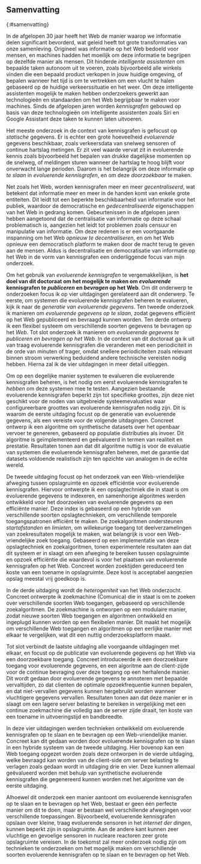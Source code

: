 ## Samenvatting
{:#samenvatting}

In de afgelopen 30 jaar heeft het Web de manier waarop we informatie delen significant bevorderd,
wat geleid heeft tot grote transformaties van onze samenleving.
Origineel was informatie op het Web bedoeld voor mensen,
en machines hadden het moeilijk om deze informatie te begrijpen op dezelfde manier als mensen.
Dit hinderde *intelligente assistenten* om bepaalde taken autonoom uit te voeren,
zoals bijvoorbeeld alle winkels vinden die een bepaald product verkopen in jouw huidige omgeving,
of bepalen wanneer het tijd is om te vertrekken om een vlucht te halen gebaseerd op de huidige verkeerssituatie en het weer.
Om deze intelligente assistenten mogelijk te maken hebben onderzoekers gewerkt aan technologieën en standaarden
om het Web begrijpbaar te maken voor machines.
Sinds de afgelopen jaren worden *kennisgrafen* gebouwd op basis van deze technologieën
om intelligente assistenten zoals Siri en Google Assistant deze taken te kunnen laten uitvoeren.

Het meeste onderzoek in de context van kennisgrafen is gefocust op *statische* gegevens.
Er is echter een grote hoeveelheid *evoluerende* gegevens beschikbaar,
zoals verkeersdata van snelweg sensoren of continue hartslag metingen.
Er zit veel waarde vervat zit in evoluerende kennis
zoals bijvoorbeeld het bepalen van drukke dagelijkse momenten op de snelweg,
of meldingen sturen wanneer de hartslag te hoog blijft voor onverwacht lange perioden.
Daarom is het belangrijk om deze informatie *op te slaan* in *evoluerende kennisgrafen*,
en om deze *doorzoekbaar* te maken.

Net zoals het Web, worden kennisgrafen meer en meer *gecentraliseerd*,
wat betekent dat informatie meer en meer in de handen komt van enkele grote entiteiten.
Dit leidt tot een beperkte beschikbaarheid van informatie voor het publiek,
waardoor de democratische en *gedecentraliseerde* eigenschappen van het Web in gedrang komen.
Gebeurtenissen in de afgelopen jaren hebben aangetoond dat de centralisatie van informatie op deze schaal problematisch is,
aangezien het leidt tot problemen zoals censuur en manipulatie van informatie.
Om deze redenen is er een voortgaande inspanning om het Web *opnieuw te decentraliseren*,
en om het Web opnieuw een democratisch platform te maken door de macht terug te geven aan de mensen.
Aldus is decentralisatie en democratisatie van informatie op het Web in de vorm van kennisgrafen een onderliggende focus van mijn onderzoek.

Om het gebruik van *evoluerende kennisgrafen* te vergemakkelijken,
is **het doel van dit doctoraat om het mogelijk te maken om *evoluerende* kennisgrafen te *publiceren* en *bevragen* op het Web**.
Om dit onderwerp te onderzoeken focus ik op vier uitdagingen gerelateerd aan dit onderwerp.
Te eerste, om systemen die evoluerende kennisgrafen beheren te evalueren,
kijk ik naar de *generatie van evoluerende gegevens*.
Ten tweede onderzoek ik manieren om *evoluerende gegevens op te slaan*,
zodat gegevens efficiënt op het Web gepubliceerd en bevraagd kunnen worden.
Ten derde ontwerp ik een flexibel systeem om verschillende soorten gegevens te bevragen op het *Web*.
Tot slot onderzoek ik manieren om *evoluerende gegevens te publiceren en bevragen op het Web*.
In de context van dit doctoraat ga ik uit van traag evoluerende kennisgrafen die veranderen met een periodiciteit in de orde van minuten of trager,
omdat snellere periodiciteiten zoals relevant binnen stroom verwerking beduidend andere technische vereisten nodig hebben.
Hierna zal ik de vier uitdagingen in meer detail uitleggen.

Om op een degelijke manier systemen te evalueren die evoluerende kennisgrafen beheren,
is het nodig om eerst evoluerende kennisgrafen te *hebben* om deze systemen mee te testen.
Aangezien bestaande evoluerende kennisgrafen beperkt zijn tot specifieke groottes,
zijn deze niet geschikt voor de noden van uitgebreide systeemevaluaties
waar configureerbare groottes van evoluerende kennisgrafen nodig zijn.
Dit is waarom de eerste uitdaging focust op de generatie van evoluerende gegevens, als een vereiste voor de volgende uitdagingen.
Concreet ontwerp ik een algoritme om synthetische datasets over het openbaar vervoer te genereren,
gebaseerd op populatie distributies als invoer.
Dit algoritme is geïmplementeerd en geëvalueerd in termen van realiteit en prestatie.
Resultaten tonen aan dat dit algoritme nuttig is voor de evaluatie van systemen die evoluerende kennisgrafen beheren,
met de garantie dat datasets voldoende realistisch zijn ten opzichte van analogen in de echte wereld.

De tweede uitdaging focust op het onderzoek van een Web-vriendelijke afweging tussen opslagruimte en opzoek efficiëntie
voor evoluerende kennisgrafen.
Hiervoor ontwerpte ik een opslagtechniek die in staat is om evoluerende gegevens te indexeren,
en samenhorige algoritmes werden ontwikkeld voor het doorzoeken van evoluerende gegevens op een efficiënte manier.
Deze index is gebaseerd op een hybride van verschillende soorten opslagtechnieken,
om verschillende temporele toegangspatronen efficiënt te maken.
De zoekalgoritmen ondersteunen *startafstanden* en *limieten*,
om willekeurige toegang tot deelverzamelingen van zoekresultaten mogelijk te maken,
wat belangrijk is voor een Web-vriendelijke zoek toegang.
Gebaseerd op een implementatie van deze opslagtechniek en zoekalgoritmen,
tonen experimentele resultaten aan dat dit systeem er in slaagt om een afweging te bereiken tussen opslagruimte en opzoek efficiëntie
die waardevol is voor het plaatsen van evoluerende kennisgrafen op het Web.
Concreet worden zoektijden gereduceerd ten koste van een toename in opslagruimte.
Deze kost is acceptabel aangezien opslag meestal vrij goedkoop is.

In de derde uitdaging wordt de *heterogeniteit* van het Web onderzocht.
Concreet ontwerpte ik zoekmachine (Comunica) die in staat is om te zoeken over verschillende soorten Web toegangen,
gebaseerd op verschillende zoekalgoritmen.
De zoekmachine is ontworpen op een modulaire manier,
zodat nieuwe soorten Web toegangen en algoritmen ontwikkeld en ingeplugd kunnen worden op een flexibelen manier.
Dit maakt het mogelijk om verschillende Web toegangen en algoritmen op een eerlijke manier met elkaar te vergelijken,
wat dit een nuttig onderzoeksplatform maakt.

Tot slot verbindt de laatste uitdaging alle voorgaande uitdagingen met elkaar,
en focust op de publicatie van evoluerende gegevens op het Web via een doorzoekbare toegang.
Concreet introduceerde ik een doorzoekbare toegang voor evoluerende gegevens,
en een algoritme aan de client-zijde voor de continue bevraging over deze toegang op een herhalende manier.
Dit wordt gedaan door evoluerende gegevens te annoteren met bepaalde vervaltijden,
zo dat clienten de optimale opzoekfrequentie kunnen bepalen,
en dat niet-vervallen gegevens kunnen hergebruikt worden wanneer vluchtigere gegevens vervallen.
Resultaten tonen aan dat deze manier er in slaagt om een lagere server belasting te bereiken in vergelijking met een continue zoekmachine die volledig aan de server zijde draait,
ten koste van een toename in uitvoeringstijd en bandbreedte.

In deze vier uitdagingen werden technieken ontwikkeld om evoluerende kennisgrafen op te slaan en te bevragen
op een Web-vriendelijke manier.
Concreet kan dit gedaan worden door evoluerende kennisgrafen op te slaan in een hybride systeem van de tweede uitdaging.
Hier bovenop kan een Web toegang opgezet worden zoals deze ontworpen in de vierde uitdaging,
welke bevraagd kan worden van de client-side om server belasting te verlagen zoals gedaan wordt in uitdaging drie en vier.
Deze kunnen allemaal geëvalueerd worden met behulp van synthetische evoluerende kennisgrafen
die gegenereerd kunnen worden met het algoritme van de eerste uitdaging.

Alhoewel dit onderzoek een manier aantoont om evoluerende kennisgrafen op te slaan en te bevragen op het Web,
bestaat er geen één perfecte manier om dit te doen,
maar er bestaan wel verschillende afwegingen voor verschillende toepassingen.
Bijvoorbeeld, evoluerende kennisgrafen opslaan over kleine, traag evoluerende sensoren in het *internet der dingen*,
kunnen beperkt zijn in opslagruimte.
Aan de andere kant kunnen zeer vluchtige en gevoelige sensoren in nucleare reactoren
zeer grote opslagruimte vereisen.
In de toekomst zal meer onderzoek nodig zijn om technieken te onderzoeken
om het mogelijk maken om verschillende soorten evoluerende kennisgrafen op te slaan en te bevragen op het Web.
